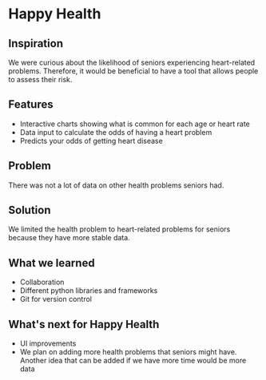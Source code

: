 # Happy Health

## Inspiration 
We were curious about the likelihood of seniors experiencing heart-related problems. Therefore, it would be beneficial to have a tool that allows people to assess their risk.

## Features
* Interactive charts showing what is common for each age or heart rate
* Data input to calculate the odds of having a heart problem 
* Predicts your odds of getting heart disease

## Problem
There was not a lot of data on other health problems seniors had.

## Solution
We limited the health problem to heart-related problems for seniors because they have more stable data.

## What we learned
* Collaboration
* Different python libraries and frameworks
* Git for version control

## What's next for Happy Health
* UI improvements
* We plan on adding more health problems that seniors might have. Another idea that can be added if we have more time would be more data
